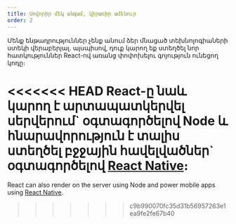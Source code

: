 ```yaml
---
title: Սովորիր մեկ անգամ, կիրառիր ամենուր
order: 2
---
```


Մենք ենթադրություններ չենք անում ձեր մնացած տեխնոլոգիաների ստեկի վերաբերյալ. այսպիսով, դուք կարող եք ստեղծել նոր հատկություններ React-ով առանց փոփոխելու գոյություն ունեցող կոդը։

<<<<<<< HEAD
React-ը նաև կարող է արտապատկերվել սերվերում\` օգտագործելով Node և հնարավորություն է տալիս ստեղծել բջջային հավելվածներ\` օգտագործելով [React Native](https://facebook.github.io/react-native/)։
=======
React can also render on the server using Node and power mobile apps using [React Native](https://reactnative.dev/).
>>>>>>> c9b990070fc35d31b56957263e1ea9fe2fe67b40
